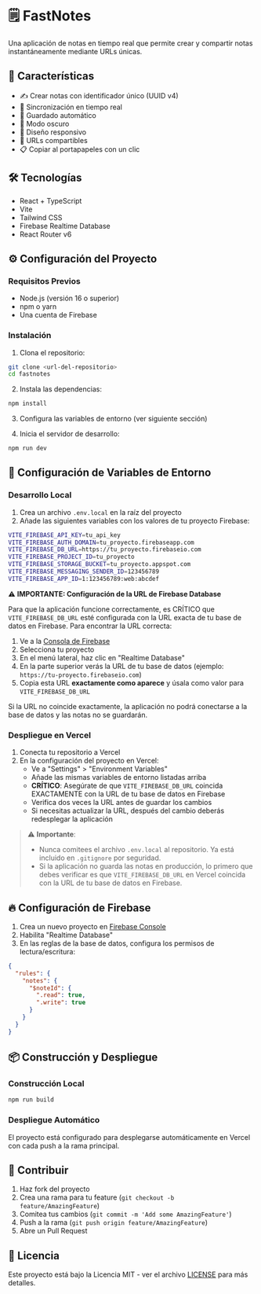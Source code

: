 # 🗒️ FastNotes

Una aplicación de notas en tiempo real que permite crear y compartir notas instantáneamente mediante URLs únicas.

## 🚀 Características

- ✍️ Crear notas con identificador único (UUID v4)
- 🔄 Sincronización en tiempo real
- 💾 Guardado automático
- 🌙 Modo oscuro
- 📱 Diseño responsivo
- 🔗 URLs compartibles
- 📋 Copiar al portapapeles con un clic

## 🛠️ Tecnologías

- React + TypeScript
- Vite
- Tailwind CSS
- Firebase Realtime Database
- React Router v6

## ⚙️ Configuración del Proyecto

### Requisitos Previos

- Node.js (versión 16 o superior)
- npm o yarn
- Una cuenta de Firebase

### Instalación

1. Clona el repositorio:
```bash
git clone <url-del-repositorio>
cd fastnotes
```

2. Instala las dependencias:
```bash
npm install
```

3. Configura las variables de entorno (ver siguiente sección)

4. Inicia el servidor de desarrollo:
```bash
npm run dev
```

## 🔐 Configuración de Variables de Entorno

### Desarrollo Local

1. Crea un archivo `.env.local` en la raíz del proyecto
2. Añade las siguientes variables con los valores de tu proyecto Firebase:

```bash
VITE_FIREBASE_API_KEY=tu_api_key
VITE_FIREBASE_AUTH_DOMAIN=tu_proyecto.firebaseapp.com
VITE_FIREBASE_DB_URL=https://tu_proyecto.firebaseio.com
VITE_FIREBASE_PROJECT_ID=tu_proyecto
VITE_FIREBASE_STORAGE_BUCKET=tu_proyecto.appspot.com
VITE_FIREBASE_MESSAGING_SENDER_ID=123456789
VITE_FIREBASE_APP_ID=1:123456789:web:abcdef
```

⚠️ **IMPORTANTE: Configuración de la URL de Firebase Database**

Para que la aplicación funcione correctamente, es CRÍTICO que `VITE_FIREBASE_DB_URL` esté configurada con la URL exacta de tu base de datos en Firebase. Para encontrar la URL correcta:

1. Ve a la [Consola de Firebase](https://console.firebase.google.com)
2. Selecciona tu proyecto
3. En el menú lateral, haz clic en "Realtime Database"
4. En la parte superior verás la URL de tu base de datos (ejemplo: `https://tu-proyecto.firebaseio.com`)
5. Copia esta URL **exactamente como aparece** y úsala como valor para `VITE_FIREBASE_DB_URL`

Si la URL no coincide exactamente, la aplicación no podrá conectarse a la base de datos y las notas no se guardarán.

### Despliegue en Vercel

1. Conecta tu repositorio a Vercel
2. En la configuración del proyecto en Vercel:
   - Ve a "Settings" > "Environment Variables"
   - Añade las mismas variables de entorno listadas arriba
   - **CRÍTICO**: Asegúrate de que `VITE_FIREBASE_DB_URL` coincida EXACTAMENTE con la URL de tu base de datos en Firebase
   - Verifica dos veces la URL antes de guardar los cambios
   - Si necesitas actualizar la URL, después del cambio deberás redesplegar la aplicación

> ⚠️ **Importante**: 
> - Nunca comitees el archivo `.env.local` al repositorio. Ya está incluido en `.gitignore` por seguridad.
> - Si la aplicación no guarda las notas en producción, lo primero que debes verificar es que `VITE_FIREBASE_DB_URL` en Vercel coincida con la URL de tu base de datos en Firebase.

## 🔥 Configuración de Firebase

1. Crea un nuevo proyecto en [Firebase Console](https://console.firebase.google.com)
2. Habilita "Realtime Database"
3. En las reglas de la base de datos, configura los permisos de lectura/escritura:

```json
{
  "rules": {
    "notes": {
      "$noteId": {
        ".read": true,
        ".write": true
      }
    }
  }
}
```

## 📦 Construcción y Despliegue

### Construcción Local

```bash
npm run build
```

### Despliegue Automático

El proyecto está configurado para desplegarse automáticamente en Vercel con cada push a la rama principal.

## 🤝 Contribuir

1. Haz fork del proyecto
2. Crea una rama para tu feature (`git checkout -b feature/AmazingFeature`)
3. Comitea tus cambios (`git commit -m 'Add some AmazingFeature'`)
4. Push a la rama (`git push origin feature/AmazingFeature`)
5. Abre un Pull Request

## 📝 Licencia

Este proyecto está bajo la Licencia MIT - ver el archivo [LICENSE](LICENSE) para más detalles.
